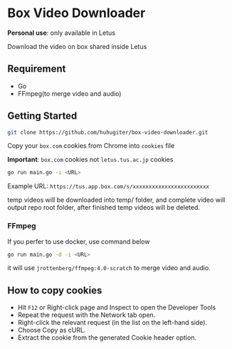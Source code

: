 # Box Video Downloader

**Personal use**: only available in Letus

Download the video on box shared inside Letus

## Requirement

- Go
- FFmpeg(to merge video and audio)

## Getting Started

```sh
git clone https://github.com/huhugiter/box-video-downloader.git
```

Copy your `box.com` cookies from Chrome into `cookies` file

**Important**: `box.com` cookies not `letus.tus.ac.jp` cookies

```sh
go run main.go -i <URL>
```

Example URL: `https://tus.app.box.com/s/xxxxxxxxxxxxxxxxxxxxxxxx`

temp videos will be downloaded into temp/ folder, and complete video will output repo root folder, after finished temp videos will be deleted.

### FFmpeg

If you perfer to use docker, use command below

```sh
go run main.go -d -i <URL>
```

it will use `jrottenberg/ffmpeg:4.0-scratch` to merge video and audio.

## How to copy cookies

- Hit `F12` or Right-click page and Inspect to open the Developer Tools
- Repeat the request with the Network tab open.
- Right-click the relevant request (in the list on the left-hand side).
- Choose Copy as cURL.
- Extract the cookie from the generated Cookie header option.
